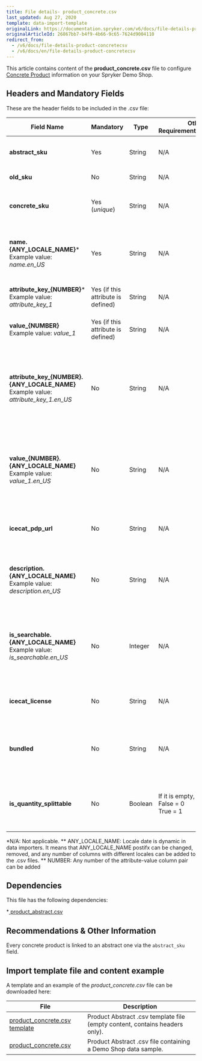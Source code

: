 ```yaml
---
title: File details- product_concrete.csv
last_updated: Aug 27, 2020
template: data-import-template
originalLink: https://documentation.spryker.com/v6/docs/file-details-product-concretecsv
originalArticleId: 26867bb7-b4f9-4b66-9c65-7624d9004110
redirect_from:
  - /v6/docs/file-details-product-concretecsv
  - /v6/docs/en/file-details-product-concretecsv
---
```


This article contains content of the **product_concrete.csv** file to configure [Concrete Product](/docs/scos/user/features/{{page.version}}/product-feature-overview/product-feature-overview.html) information on your Spryker Demo Shop.

## Headers and Mandatory Fields 
These are the header fields to be included in the .csv file:

| Field Name | Mandatory | Type | Other Requirements/Comments | Description |
| --- | --- | --- | --- | --- |
| **abstract_sku** | Yes | String |N/A | Name of the product, in locale US. |
| **old_sku** | No | String |N/A | Old SKU identifier. |
| **concrete_sku** | Yes (*unique*) | String |N/A | SKU identifier of the concrete product. |
| **name.{ANY_LOCALE_NAME}***<br>Example value: *name.en_US* | Yes | String |N/A | Name of the product in the specified location (US for our example). |
| **attribute_key_{NUMBER}***<br>Example value: *attribute_key_1*<br> | Yes (if this attribute is defined) | String |N/A | Product attribute key for the attribute. |
| **value_{NUMBER}**<br>Example value: *value_1*<br>|Yes (if this attribute is defined) | String |N/A | Product value for the attribute. |
| **attribute_key_{NUMBER}.{ANY_LOCALE_NAME}**<br>Example value: *attribute_key_1.en_US*<br> | No | String |N/A | Product attribute key, for the first attribute, translated in the specified locale (US for our example). |
| **value_{NUMBER}.{ANY_LOCALE_NAME}**<br>Example value: *value_1.en_US*<br>|No | String |N/A | Product value for the attribute, translated in the specified locale (US for our example). |
| **icecat_pdp_url** | No | String |N/A | Icecat product catalogue URL service. |
| **description.{ANY_LOCALE_NAME}**<br>Example value: *description.en_US*  | No | String |N/A | Product description, translated in the specified locale (US for our example). |
| **is_searchable.{ANY_LOCALE_NAME}**<br>Example value: *is_searchable.en_US*| No | Integer |N/A | Indicates if the product is searchable in the specified locale (US for our example). |
| **icecat_license** | No | String |N/A | Icecat product catalogue licence code. |
| **bundled** | No | String |N/A | Products SKUs separated by comas, that are part of the bundle. |
| **is_quantity_splittable** | No | Boolean |If it is empty, will be *False*.<br>False = 0<br>True = 1 | To be considered a new product until this presented date. |
*N/A: Not applicable.
** ANY_LOCALE_NAME: Locale date is dynamic in data importers. It means that ANY_LOCALE_NAME postifx can be changed, removed, and any number of columns with different locales can be added to the .csv files.
** NUMBER: Any number of  the attribute-value column pair can be added

## Dependencies

This file has the following dependencies:

*[ product_abstract.csv](/docs/scos/dev/data-import/{{page.version}}/data-import-categories/catalog-setup/products/file-details-product-abstract.csv.html)

## Recommendations & Other Information
Every concrete product is linked to an abstract one via the `abstract_sku` field.

## Import template file and content example
A template and an example of the *product_concrete.csv*  file can be downloaded here:

| File | Description |
| --- | --- |
| [product_concrete.csv template](https://spryker.s3.eu-central-1.amazonaws.com/docs/Developer+Guide/Back-End/Data+Manipulation/Data+Ingestion/Data+Import/Data+Import+Categories/Catalog+Setup/Products/Template+product_concrete.csv) | Product Abstract .csv template file (empty content, contains headers only). |
| [product_concrete.csv](https://spryker.s3.eu-central-1.amazonaws.com/docs/Developer+Guide/Back-End/Data+Manipulation/Data+Ingestion/Data+Import/Data+Import+Categories/Catalog+Setup/Products/product_concrete.csv) | Product Abstract .csv file containing a Demo Shop data sample. |
